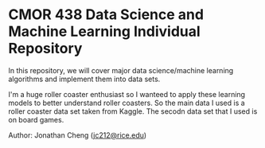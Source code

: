 # CMOR 438 Data Science and Machine Learning Individual Repository

In this repository, we will cover major data science/machine learning algorithms and implement them into data sets.

I'm a huge roller coaster enthusiast so I wanteed to apply these learning models to better understand roller coasters. So the main data I used is a roller coaster data set taken from Kaggle. The secodn data set that I used is on board games.

Author: Jonathan Cheng (jc212@rice.edu)
